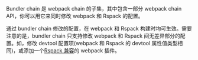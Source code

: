 Bundler chain 是 webpack chain 的子集，其中包含一部分 webpack chain API，你可以用它来同时修改 webpack 和 Rspack 的配置。

通过 bundler chain 修改的配置，在 webpack 和 Rspack 构建时均可生效。需要注意的是，bundler chain 只支持修改 webpack 和 Rspack 间无差异部分的配置。如，修改 devtool 配置项(webpack 和 Rspack 的 devtool 属性值类型相同)，或添加一个[Rspack 兼容](https://rspack.dev/zh/guide/compatibility/plugin)的 webpack 插件。

